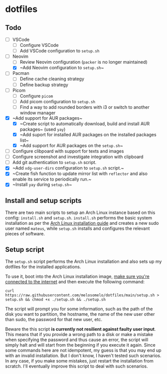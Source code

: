 # dotfiles

## Todo

- [ ] VSCode
    - [ ] Configure VSCode
    - [ ] Add VSCode configuration to `setup.sh`
- [ ] Neovim
    - [ ] Review Neovim configuration (`packer` is no longer maintained)
    - [x] ~Add Neovim configuration to `setup.sh`~
- [ ] Pacman
    - [ ] Define cache cleaning strategy
    - [ ] Define backup strategy
- [ ] Picom
    - [ ] Configure `picom`
    - [ ] Add picom configuration to `setup.sh`
    - [ ] Find a way to add rounded borders with i3 or switch to another window manager
- [x] ~Add support for AUR packages~
  - [x] ~Create script to automatically download, build and install AUR packages~ (used `yay`)
  - [x] ~Add suport for installed AUR packages on the installed packages list~
  - [x] ~Add support for AUR packages on the `setup.sh`~
- [ ] Configure clibpoard with support for texts and images
- [ ] Configure screenshot and investigate integration with clipboard
- [ ] Add git authentication to `setup.sh` script.
- [x] ~Add `xdg-user-dirs` configuration to `setup.sh` script.~
- [x] ~Create fish function to update mirror list with `reflector` and also
      enable its service to periodically run.~
- [x] ~Install `yay` during `setup.sh`~

## Install and setup scripts

There are two main scripts to setup an Arch Linux instance based on this config: `install.sh`
and `setup.sh`. `install.sh` performs the basic system installation as per the
[Arch Linux installation guide](https://wiki.archlinux.org/title/installation_guide)
and creates a new sudo user named `mateus`, while `setup.sh` installs and configures the relevant
pieces of software.

## Setup script

The `setup.sh` script performs the Arch Linux installation and also sets up my dotfiles
for the installed applications.

To use it, boot into the Arch Linux installation image,
[make sure you're connected to the internet](https://wiki.archlinux.org/title/installation_guide#Connect_to_the_internet)
and then execute the following command:

```
curl https://raw.githubusercontent.com/melosomelo/dotfiles/main/setup.sh > setup.sh && chmod +x ./setup.sh && ./setup.sh
```

The script will prompt you for some information, such as the path
of the disk you want to partition, the hostname, the name of the new user other than sudo, the
password for that new user, etc.

Beware the this script **is currently not resilient against
faulty user input**. This means that if
you provide a wrong path to a disk or make a mistake when specifying the
password and thus cause an error,
the script will simply halt and will start from the beginning if you execute it
again. Since some commands here are not idempotent, my guess is that you may end up with an invalid
installation. But I don't know, I haven't tested such scenarios. In any case, if you make some mistakes,
just restart the installation from scratch. I'll eventually improve this script to deal with
such scenarios.
